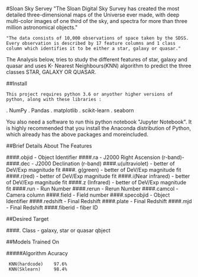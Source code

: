 #Sloan Sky Servey
	"The Sloan Digital Sky Survey has created the most detailed three-dimensional maps of the Universe ever made, with deep multi-color images of one third of the sky, and spectra for more than three million astronomical objects."

	"The data consists of 10,000 observations of space taken by the SDSS. Every observation is described by 17 feature columns and 1 class column which identifies it to be either a star, galaxy or quasar."

The Analysis below, tries to study the different features of star, galaxy and quasar and uses K- Nearest Neighbours(KNN) algorithm to predict the three classes STAR, GALAXY OR QUASAR.
	

##Install

	This project requires python 3.6 or anyother higher versions of python, along with these libraries :

   . NumPy
   . Pandas
   . matplotlib
   . scikit-learn
   . seaborn

You also need a software to run this python notebook "Jupyter Notebook". It is highly recommended that you install the Anaconda distribution of Python, which already has the above packages and moreincluded.



##Brief Details About The Features 

####.objid - Object Identifier
####.ra - J2000 Right Ascension (r-band)-
####.dec - J2000 Declination (r-band)
####.u(ultraviolet) -  better of DeV/Exp magnitude fit
####. g(green) - better of DeV/Exp magnitude fit
####.r(red) - better of DeV/Exp magnitude fit
####.i(Near infrared) -  better of DeV/Exp magnitude fit
####.z (Infrared) -  better of DeV/Exp magnitude fit
####.run - Run Number
####.rerun - Rerun Number
####.camcol - Camera column
####.field - Field number
####.specobjid -  Object Identifier
####.redshift - Final Redshift
####.plate - Final Redshift
####.mjd - Final Redshift
####.fiberid - fiber ID

##Desired Target

####. Class - galaxy, star or quasar qbject

##Models Trained On

#####Algorithm       Acuracy  

	 KNN(hardcode)    97.6%
	 KNN(Sklearn)     98.4%
